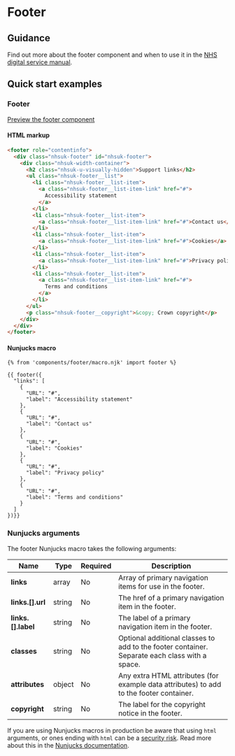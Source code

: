 # Footer

## Guidance

Find out more about the footer component and when to use it in the [NHS digital service manual](https://service-manual.nhs.uk/design-system/components/footer).

## Quick start examples

### Footer

[Preview the footer component](https://nhsuk.github.io/nhsuk-frontend/components/footer/index.html)

#### HTML markup

```html
<footer role="contentinfo">
  <div class="nhsuk-footer" id="nhsuk-footer">
    <div class="nhsuk-width-container">
      <h2 class="nhsuk-u-visually-hidden">Support links</h2>
      <ul class="nhsuk-footer__list">
        <li class="nhsuk-footer__list-item">
          <a class="nhsuk-footer__list-item-link" href="#">
            Accessibility statement
          </a>
        </li>
        <li class="nhsuk-footer__list-item">
          <a class="nhsuk-footer__list-item-link" href="#">Contact us</a>
        </li>
        <li class="nhsuk-footer__list-item">
          <a class="nhsuk-footer__list-item-link" href="#">Cookies</a>
        </li>
        <li class="nhsuk-footer__list-item">
          <a class="nhsuk-footer__list-item-link" href="#">Privacy policy</a>
        </li>
        <li class="nhsuk-footer__list-item">
          <a class="nhsuk-footer__list-item-link" href="#">
            Terms and conditions
          </a>
        </li>
      </ul>
      <p class="nhsuk-footer__copyright">&copy; Crown copyright</p>
    </div>
  </div>
</footer>
```

#### Nunjucks macro

```
{% from 'components/footer/macro.njk' import footer %}

{{ footer({
  "links": [
    {
      "URL": "#",
      "label": "Accessibility statement"
    },
    {
      "URL": "#",
      "label": "Contact us"
    },
    {
      "URL": "#",
      "label": "Cookies"
    },
    {
      "URL": "#",
      "label": "Privacy policy"
    },
    {
      "URL": "#",
      "label": "Terms and conditions"
    }
  ]
})}}
```

### Nunjucks arguments

The footer Nunjucks macro takes the following arguments:

| Name               | Type   | Required | Description                                                                                   |
| ------------------ | ------ | -------- | --------------------------------------------------------------------------------------------- |
| **links**          | array  | No       | Array of primary navigation items for use in the footer.                                      |
| **links.[].url**   | string | No       | The href of a primary navigation item in the footer.                                          |
| **links.[].label** | string | No       | The label of a primary navigation item in the footer.                                         |
| **classes**        | string | No       | Optional additional classes to add to the footer container. Separate each class with a space. |
| **attributes**     | object | No       | Any extra HTML attributes (for example data attributes) to add to the footer container.       |
| **copyright**      | string | No       | The label for the copyright notice in the footer.                                             |

If you are using Nunjucks macros in production be aware that using `html` arguments, or ones ending with `html` can be a [security risk](https://developer.mozilla.org/en-US/docs/Glossary/Cross-site_scripting). Read more about this in the [Nunjucks documentation](https://mozilla.github.io/nunjucks/api.html#user-defined-templates-warning).

